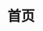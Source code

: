 ---
home: true
title: 首页
heroImage: /images/Nzhi.png
actions:
  - text: 快速上手
    link: /get-started.md
    type: primary

  - text: 立即下载
    link: /download-center.md
    type: secondary

features:
  - title: 全面适配
    details: 完美支持和平精英、暗区突围、cf等多款主流手游
  - title: 功能强大
    details: 附带支持各类fps游戏压枪教程
  - title: 无侵入性
    details: 不修改游戏内存、不修改游戏文件，不会对游戏性能产生任何影响

footer: 网站内容仅供学习与交流使用，请勿用于任何违法行为 | Copyright © N指
---